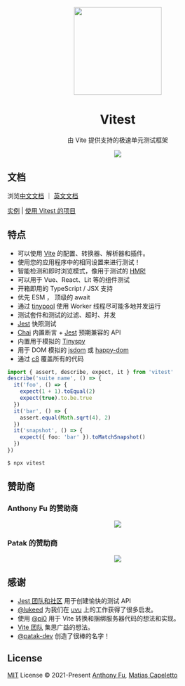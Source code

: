 <p align="center">
<img src="https://user-images.githubusercontent.com/11247099/145112184-a9ff6727-661c-439d-9ada-963124a281f7.png" height="200">
</p>

<h1 align="center">
Vitest
</h1>
<p align="center">
由 Vite 提供支持的极速单元测试框架
</p>
<p align="center">
  <a href="https://www.npmjs.com/package/vitest"><img src="https://img.shields.io/npm/v/vitest?color=a1b858&label="></a>
</p>

## 文档

浏览<a href="https://cn-vitest.netlify.app">中文文档</a> ｜ <a href="https://vitest.dev">英文文档</a>

<a href="https://cn-vitest.netlify.app/guide/#实例">实例</a> | <a href="https://cn-vitest.netlify.app/guide/#使用-vitest-的项目">使用 Vitest 的项目</a>

## 特点

- 可以使用 [Vite](https://cn.vitejs.dev) 的配置、转换器、解析器和插件。
- 使用您的应用程序中的相同设置来进行测试！
- 智能检测和即时浏览模式，像用于测试的 [HMR!](https://twitter.com/antfu7/status/1468233216939245579)
- 可以用于 Vue、React、Lit 等的组件测试
- 开箱即用的 TypeScript / JSX 支持
- 优先 ESM ， 顶级的 await
- 通过 [tinypool](https://github.com/tinylibs/tinypool) 使用 Worker 线程尽可能多地并发运行
- 测试套件和测试的过滤、超时、并发
- [Jest](https://jestjs.io/zh-Hans/docs/snapshot-testing) 快照测试
- [Chai](https://www.chaijs.com) 内置断言 + [Jest](https://jestjs.io/zh-Hans/docs/expect) 预期兼容的 API
- 内置用于模拟的 [Tinyspy](https://github.com/tinylibs/tinyspy)
- 用于 DOM 模拟的 [jsdom](https://github.com/jsdom/jsdom) 或 [happy-dom](https://github.com/capricorn86/happy-dom)
- 通过 [c8](https://github.com/bcoe/c8) 覆盖所有的代码

```ts
import { assert, describe, expect, it } from 'vitest'
describe('suite name', () => {
  it('foo', () => {
    expect(1 + 1).toEqual(2)
    expect(true).to.be.true
  })
  it('bar', () => {
    assert.equal(Math.sqrt(4), 2)
  })
  it('snapshot', () => {
    expect({ foo: 'bar' }).toMatchSnapshot()
  })
})
```

```bash
$ npx vitest
```

## 赞助商

### Anthony Fu 的赞助商

<p align="center">
  <a href="https://cdn.jsdelivr.net/gh/antfu/static/sponsors.svg">
    <img src='https://cdn.jsdelivr.net/gh/antfu/static/sponsors.svg'/>
  </a>
</p>

### Patak 的赞助商

<p align="center">
  <a href="https://patak.dev/sponsors.svg">
    <img src='https://patak.dev/sponsors.svg'/>
  </a>
</p>

## 感谢

- [Jest 团队和社区](https://jestjs.io/zh-Hans/) 用于创建愉快的测试 API
- [@lukeed](https://github.com/lukeed) 为我们在 [uvu](https://github.com/lukeed/uvu) 上的工作获得了很多启发。
- 使用 [@pi0](https://github.com/pi0) 用于 Vite 转换和捆绑服务器代码的想法和实现。
- [Vite 团队](https://github.com/vitejs/vite) 集思广益的想法。
- [@patak-dev](https://github.com/patak-dev) 创造了很棒的名字！

## License

[MIT](https://github.com/xiaoxunyao/cn.vitest.dev/blob/master/LICENSE) License © 2021-Present [Anthony Fu](https://github.com/antfu), [Matias Capeletto](https://github.com/patak-dev)
